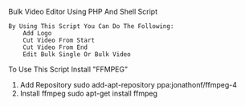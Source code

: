 Bulk Video Editor Using PHP And Shell Script
    
    By Using This Script You Can Do The Following:
        Add Logo
        Cut Video From Start
        Cut Video From End
        Edit Bulk Single Or Bulk Video
        
To Use This Script Install "FFMPEG"
1. Add Repository
    sudo add-apt-repository ppa:jonathonf/ffmpeg-4
2. Install ffmpeg
    sudo apt-get install ffmpeg
    
